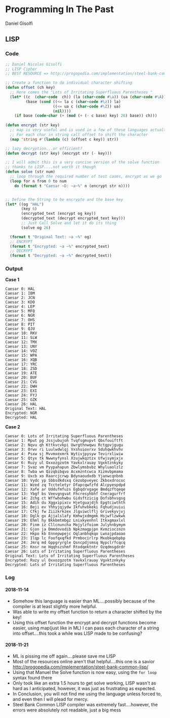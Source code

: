 # Programming In The Past 

Daniel Gisolfi

## LISP

### Code

```commonlisp
;; Daniel Nicolas Gisolfi
;; LISP Cipher
;; BEST RESOURCE => http://progopedia.com/implementation/steel-bank-common-lisp/

;; Create a function to do individual character shifting
(defun offset (ch key)
  ;; Here comes the "Lots of Irritating Superfluous Parentheses " 
  (let* ((c  (char-code  ch)) (la (char-code #\a)) (ua (char-code #\A)) 
         (base (cond ((<= la c (char-code #\z)) la) 
                     ((<= ua c (char-code #\Z)) ua) 
                     (nil))))
    (if base (code-char (+ (mod (+ (- c base) key) 26) base)) ch)))
 
(defun encrypt (str key)
  ;; map is very useful and is used in a few of these languages actually
  ;; For each char in string call offset to shift the character 
  (map 'string #'(lambda (c) (offset c key)) str))

;; lazy decryption...or efficient?
(defun decrypt (str key) (encrypt str (- key)))

;; I will admit this is a very concise version of the solve function
;; thanks to LISP....not worth it though
(defun solve (str num) 
  ;; loop through the required number of test cases, encrypt as we go 
  (loop for n from 0 to num
    do (format t "Caesar ~D: ~a~%" n (encrypt str n))))


;; Define the String to be encrypte and the base key
(let* ((og "HAL")
       (key 6)
       (encrypted_text (encrypt og key))
       (decrypted_text (decrypt encrypted_text key)))
       ;; Just Call Solve and let it do its thing  
       (solve og 26)

  (format t "Original Text: ~a ~%" og)
  ;; ENCRYPT
  (format t "Encrypted: ~a ~%" encrypted_text)
  ;; DECRYPT
  (format t "Decrypted: ~a ~%" decrypted_text))
```

### Output

**Case 1**

```
Caesar 0: HAL
Caesar 1: IBM
Caesar 2: JCN
Caesar 3: KDO
Caesar 4: LEP
Caesar 5: MFQ
Caesar 6: NGR
Caesar 7: OHS
Caesar 8: PIT
Caesar 9: QJU
Caesar 10: RKV
Caesar 11: SLW
Caesar 12: TMX
Caesar 13: UNY
Caesar 14: VOZ
Caesar 15: WPA
Caesar 16: XQB
Caesar 17: YRC
Caesar 18: ZSD
Caesar 19: ATE
Caesar 20: BUF
Caesar 21: CVG
Caesar 22: DWH
Caesar 23: EXI
Caesar 24: FYJ
Caesar 25: GZK
Caesar 26: HAL
Original Text: HAL
Encrypted: NGR
Decrypted: HAL
```

**Case 2**

```
Caesar 0: Lots of Irritating Superfluous Parentheses
Caesar 1: Mput pg Jssjubujoh Tvqfsgmvpvt Qbsfouiftft
Caesar 2: Nqvu qh Kttkvcvkpi Uwrgthnwqwu Rctgpvjgugu
Caesar 3: Orwv ri Luulwdwlqj Vxshuioxrxv Sduhqwkhvhv
Caesar 4: Psxw sj Mvvmxexmrk Wytivjpysyw Tevirxliwiw
Caesar 5: Qtyx tk Nwwnyfynsl Xzujwkqztzx Ufwjsymjxjx
Caesar 6: Ruzy ul Oxxozgzotm Yavkxlrauay Vgxktznkyky
Caesar 7: Svaz vm Pyypahapun Zbwlymsbvbz Whyluaolzlz
Caesar 8: Twba wn Qzzqbibqvo Acxmzntcwca Xizmvbpmama
Caesar 9: Uxcb xo Raarcjcrwp Bdynaoudxdb Yjanwcqnbnb
Caesar 10: Vydc yp Sbbsdkdsxq Cezobpveyec Zkboxdrococ
Caesar 11: Wzed zq Tccteletyr Dfapcqwfzfd Alcpyespdpd
Caesar 12: Xafe ar Uddufmfuzs Egbqdrxgage Bmdqzftqeqe
Caesar 13: Ybgf bs Veevgngvat Fhcresyhbhf Cneragurfrf
Caesar 14: Zchg ct Wffwhohwbu Gidsftzicig Dofsbhvsgsg
Caesar 15: Adih du Xggxipixcv Hjetguajdjh Epgtciwthth
Caesar 16: Beji ev Yhhyjqjydw Ikfuhvbkeki Fqhudjxuiui
Caesar 17: Cfkj fw Ziizkrkzex Jlgviwclflj Grivekyvjvj
Caesar 18: Dglk gx Ajjalslafy Kmhwjxdmgmk Hsjwflzwkwk
Caesar 19: Ehml hy Bkkbmtmbgz Lnixkyenhnl Itkxgmaxlxl
Caesar 20: Finm iz Cllcnuncha Mojylzfoiom Julyhnbymym
Caesar 21: Gjon ja Dmmdovodib Npkzmagpjpn Kvmziocznzn
Caesar 22: Hkpo kb Ennepwpejc Oqlanbhqkqo Lwnajpdaoao
Caesar 23: Ilqp lc Foofqxqfkd Prmbocirlrp Mxobkqebpbp
Caesar 24: Jmrq md Gppgryrgle Qsncpdjsmsq Nypclrfcqcq
Caesar 25: Knsr ne Hqqhszshmf Rtodqektntr Ozqdmsgdrdr
Caesar 26: Lots of Irritating Superfluous Parentheses
Original Text: Lots of Irritating Superfluous Parentheses
Encrypted: Ruzy ul Oxxozgzotm Yavkxlrauay Vgxktznkyky
Decrypted: Lots of Irritating Superfluous Parentheses
```

### Log

#### 2018-11-14

* Somehow this language is easier than ML....possibly because of the compiler is at least slightly more helpful.
* Was able to write my offset function to return a character shifted by the key!
* Using this offset function the encrypt and decrypt functions become easier, using map(just like in ML) I can pass each character of a string into offset....this took a while was LISP made to be confusing?

#### 2018-11-21
* ML is pissing me off again....please save me LISP
* Most of the resources online aren't that helpful....this one is a savior http://progopedia.com/implementation/steel-bank-common-lisp/
* Using that Manuel the Solve function is now easy, using the `for loop` syntax found there
* Only took like an extra 1.5 hours to get solve working, LISP wasn't as hard as I anticipated, however, it was just as frustrating as expected. 
* In Conclusion, you will not find me using the language unless forced to, and even then I will plead for mercy.
* Steel Bank Common LISP  compiler was extremely fast....however, the errors were absolutely not readable, just a big mess